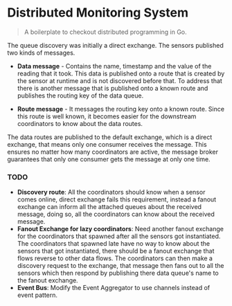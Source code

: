 # Distributed Monitoring System

> A boilerplate to checkout distributed programming in Go.

The queue discovery was initially a direct exchange. The sensors published two kinds of messages.

- **Data message** - Contains the name, timestamp and the value of the reading that it took. This data is published onto a route that is created by the sensor at runtime and is not discovered before that. To address that there is another message that is published onto a known route and publishes the routing key of the data queue.

- **Route message** - It messages the routing key onto a known route. Since this route is well known, it becomes easier for the downstream coordinators to know about the data routes.

The data routes are published to the default exchange, which is a direct exchange, that means only one consumer receives the message. This ensures no matter how many coordinators are active, the message broker guarantees that only one consumer gets the message at only one time.

### TODO

- **Discovery route**: All the coordinators should know when a sensor comes online, direct exchange fails this requirement, instead a fanout exchange can inform all the attached queues about the received message, doing so, all the coordinators can know about the received message.
- **Fanout Exchange for lazy coordinators**: Need another fanout exchange for the coordinators that spawned after all the sensors got instantiated. The coordinators that spawned late have no way to know about the sensors that got instantiated, there should be a fanout exchange that flows reverse to other data flows. The coordinators can then make a discovery request to the exchange, that message then fans out to all the sensors which then respond by publishing there data queue's name to the fanout exchange.
- **Event Bus**: Modify the Event Aggregator to use channels instead of event pattern.
